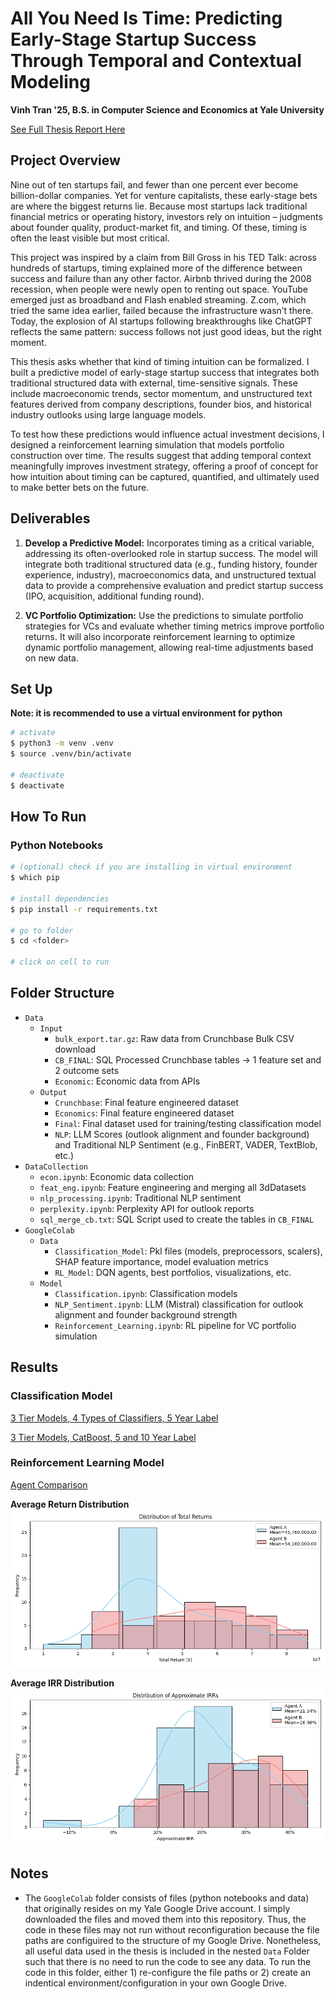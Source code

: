 # All You Need Is Time: Predicting Early-Stage Startup Success Through Temporal and Contextual Modeling
**Vinh Tran '25, B.S. in Computer Science and Economics at Yale University**

[See Full Thesis Report Here](https://drive.google.com/file/d/1x1bOZDxPOgJLdEuXigH2SaGmpRMwzhFZ/view?usp=sharing)

## Project Overview

Nine out of ten startups fail, and fewer than one percent ever become billion-dollar companies. Yet for venture capitalists, these early-stage bets are where the biggest returns lie. Because most startups lack traditional financial metrics or operating history, investors rely on intuition – judgments about founder quality, product-market fit, and timing. Of these, timing is often the least visible but most critical.

This project was inspired by a claim from Bill Gross in his TED Talk: across hundreds of startups, timing explained more of the difference between success and failure than any other factor. Airbnb thrived during the 2008 recession, when people were newly open to renting out space. YouTube emerged just as broadband and Flash enabled streaming. Z.com, which tried the same idea earlier, failed because the infrastructure wasn’t there. Today, the explosion of AI startups following breakthroughs like ChatGPT reflects the same pattern: success follows not just good ideas, but the right moment.

This thesis asks whether that kind of timing intuition can be formalized. I built a predictive model of early-stage startup success that integrates both traditional structured data with external, time-sensitive signals. These include macroeconomic trends, sector momentum, and unstructured text features derived from company descriptions, founder bios, and historical industry outlooks using large language models.

To test how these predictions would influence actual investment decisions, I designed a reinforcement learning simulation that models portfolio construction over time. The results suggest that adding temporal context meaningfully improves investment strategy, offering a proof of concept for how intuition about timing can be captured, quantified, and ultimately used to make better bets on the future.

## Deliverables

1. **Develop a Predictive Model:** Incorporates timing as a critical variable, addressing its often-overlooked role in startup success. The model will integrate both traditional structured data (e.g., funding history, founder experience, industry), macroeconomics data, and unstructured textual data to provide a comprehensive evaluation and predict startup success (IPO, acquisition, additional funding round).

2. **VC Portfolio Optimization:** Use the predictions to simulate portfolio strategies for VCs and evaluate whether timing metrics improve portfolio returns. It will also incorporate reinforcement learning to optimize dynamic portfolio management, allowing real-time adjustments based on new data.

## Set Up

**Note: it is recommended to use a virtual environment for python**

```bash
# activate
$ python3 -m venv .venv
$ source .venv/bin/activate

# deactivate
$ deactivate
```

## How To Run

### Python Notebooks

```bash
# (optional) check if you are installing in virtual environment
$ which pip

# install dependencies
$ pip install -r requirements.txt

# go to folder
$ cd <folder>

# click on cell to run

```

## Folder Structure

- `Data`
   - `Input`
      - `bulk_export.tar.gz`: Raw data from Crunchbase Bulk CSV download
      - `CB_FINAL`: SQL Processed Crunchbase tables -> 1 feature set and 2 outcome sets
      - `Economic`: Economic data from APIs
   - `Output`
      - `Crunchbase`: Final feature engineered dataset
      - `Economics`: Final feature engineered dataset
      - `Final`: Final dataset used for training/testing classification model
      - `NLP`: LLM Scores (outlook alignment and founder background) and Traditional NLP Sentiment (e.g., FinBERT, VADER, TextBlob, etc.)
- `DataCollection`
   - `econ.ipynb`: Economic data collection
   - `feat_eng.ipynb`: Feature engineering and merging all 3dDatasets
   - `nlp_processing.ipynb`: Traditional NLP sentiment
   - `perplexity.ipynb`: Perplexity API for outlook reports
   - `sql_merge_cb.txt`: SQL Script used to create the tables in `CB_FINAL`
- `GoogleColab`
   - `Data`
      - `Classification_Model`: Pkl files (models, preprocessors, scalers), SHAP feature importance, model evaluation metrics
      - `RL_Model`: DQN agents, best portfolios, visualizations, etc.
   - `Model`
      - `Classification.ipynb`: Classification models
      - `NLP_Sentiment.ipynb`: LLM (Mistral) classification for outlook alignment and founder background strength
      - `Reinforcement_Learning.ipynb`: RL pipeline for VC portfolio simulation


## Results

### Classification Model
[3 Tier Models, 4 Types of Classifiers, 5 Year Label](GoogleColab/Data/Classification_Model_Metrics_1.csv)

[3 Tier Models, CatBoost, 5 and 10 Year Label](GoogleColab/Data/Classification_Model_Metrics_2.csv)

### Reinforcement Learning Model
[Agent Comparison](GoogleColab/Data/RL_Model/agent_comparison_summary.csv)

**Average Return Distribution**
![Return Comparison](GoogleColab/Data/RL_Model/return_comparison.png)

**Average IRR Distribution**
![IRR Comparison](GoogleColab/Data/RL_Model/irr_comparison.png)

## Notes

- The `GoogleColab` folder consists of files (python notebooks and data) that originally resides on my Yale Google Drive account. I simply downloaded the files and moved them into this repository. Thus, the code in these files may not run without reconfiguration because the file paths are configuired to the structure of my Google Drive. Nonetheless, all useful data used in the thesis is included in the nested `Data` Folder such that there is no need to run the code to see any data. To run the code in this folder, either 1) re-configure the file paths or 2) create an indentical environment/configuration in your own Google Drive.

